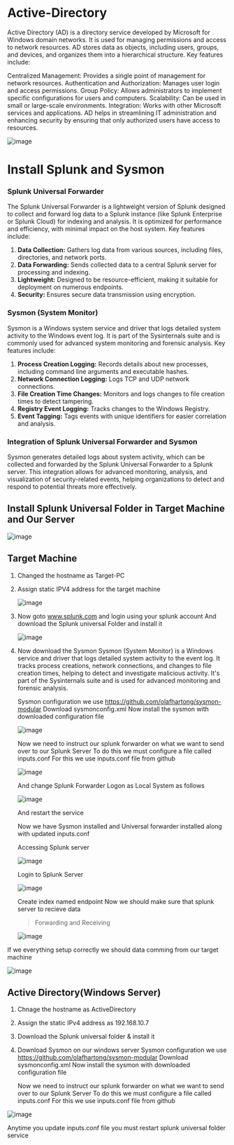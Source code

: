 # Active-Directory

Active Directory (AD) is a directory service developed by Microsoft for Windows domain networks. It is used for managing permissions and access to network resources. AD stores data as objects, including users, groups, and devices, and organizes them into a hierarchical structure. Key features include:

Centralized Management: Provides a single point of management for network resources.
Authentication and Authorization: Manages user login and access permissions.
Group Policy: Allows administrators to implement specific configurations for users and computers.
Scalability: Can be used in small or large-scale environments.
Integration: Works with other Microsoft services and applications.
AD helps in streamlining IT administration and enhancing security by ensuring that only authorized users have access to resources.

![image](https://github.com/NRM10101/Active-Directory-/assets/126091408/d16042fc-e773-4e71-aee2-8bd4c55d1c75)

# Install Splunk and Sysmon

### Splunk Universal Forwarder
The Splunk Universal Forwarder is a lightweight version of Splunk designed to collect and forward log data to a Splunk instance (like Splunk Enterprise or Splunk Cloud) for indexing and analysis. It is optimized for performance and efficiency, with minimal impact on the host system. Key features include:

1. **Data Collection:** Gathers log data from various sources, including files, directories, and network ports.
2. **Data Forwarding:** Sends collected data to a central Splunk server for processing and indexing.
3. **Lightweight:** Designed to be resource-efficient, making it suitable for deployment on numerous endpoints.
4. **Security:** Ensures secure data transmission using encryption.

### Sysmon (System Monitor)
Sysmon is a Windows system service and driver that logs detailed system activity to the Windows event log. It is part of the Sysinternals suite and is commonly used for advanced system monitoring and forensic analysis. Key features include:

1. **Process Creation Logging:** Records details about new processes, including command line arguments and executable hashes.
2. **Network Connection Logging:** Logs TCP and UDP network connections.
3. **File Creation Time Changes:** Monitors and logs changes to file creation times to detect tampering.
4. **Registry Event Logging:** Tracks changes to the Windows Registry.
5. **Event Tagging:** Tags events with unique identifiers for easier correlation and analysis.

### Integration of Splunk Universal Forwarder and Sysmon
Sysmon generates detailed logs about system activity, which can be collected and forwarded by the Splunk Universal Forwarder to a Splunk server. This integration allows for advanced monitoring, analysis, and visualization of security-related events, helping organizations to detect and respond to potential threats more effectively.

## Install Splunk Universal Folder in Target Machine and Our Server
![image](https://github.com/NRM10101/Active-Directory-/assets/126091408/b21e8011-0428-4421-b5d4-6e508cb0d579)


## Target Machine
1. Changed the hostname as Target-PC
2. Assign static IPV4 address for the target machine
   
   ![image](https://github.com/NRM10101/Active-Directory-/assets/126091408/419b350b-a15b-4016-8074-7984c21b3688)


3. Now goto www.splunk.com and login using your splunk account
   And download the Splunk universal Folder and install it
   
   ![image](https://github.com/NRM10101/Active-Directory-/assets/126091408/198589e7-ea6a-442c-8a19-886f9ffb8597)

5. Now download the Sysmon
   Sysmon (System Monitor) is a Windows service and driver that logs detailed system activity to the event log. It tracks process creations, network connections, and changes to file creation times, helping to detect and investigate malicious activity. It's part of the Sysinternals suite and is used for advanced monitoring and forensic analysis.

   Sysmon configuration we use  https://github.com/olafhartong/sysmon-modular 
   Download sysmonconfig.xml
   Now install the sysmon with downloaded configuration file

   ![image](https://github.com/NRM10101/Active-Directory-/assets/126091408/6587b4fb-a91f-4a8d-b3fd-293f2659c550)

   Now we need to instruct our splunk forwarder on what we want to send over to our Splunk Server
   To do this we must configure a file called inputs.conf
   For this we use inputs.conf file from github
   
   ![image](https://github.com/NRM10101/Active-Directory-/assets/126091408/31c395a3-e13f-46ac-80db-944dcc47caa8)

   And change Splunk Forwarder Logon as Local System as follows

   ![image](https://github.com/NRM10101/Active-Directory-/assets/126091408/00203270-885a-4042-af59-f3a403c91cf0)

   And restart the service

   Now we have Sysmon installed and Universal forwarder installed along with updated inputs.conf

   Accessing Splunk server

   ![image](https://github.com/NRM10101/Active-Directory-/assets/126091408/d7fb7fa2-aa41-4aae-aa1e-3f0c52403b72)

   Login to Splunk Server
   
   ![image](https://github.com/NRM10101/Active-Directory-/assets/126091408/f8d7bad6-3118-41e0-a27a-5484914a8712)

   Create index named endpoint
   Now we should make sure that splunk server to recieve data
   >Forwarding and Receiving
   
    ![image](https://github.com/NRM10101/Active-Directory-/assets/126091408/05c1682a-16ee-4175-98e0-3f9ed9bf9aab)

  If we everything setup correctly we should data comming from our target machine

  ![image](https://github.com/NRM10101/Active-Directory-/assets/126091408/d9fb2454-36ec-4058-a158-6089bc1273f6)

## Active Directory(Windows Server)

1. Chnage the hostname as ActiveDirectory
2. Assign the static IPv4 address as 192.168.10.7
3. Download the Splunk universal folder & install it
4. Download Sysmon on our windows server
   Sysmon configuration we use  https://github.com/olafhartong/sysmon-modular 
   Download sysmonconfig.xml
   Now install the sysmon with downloaded configuration file
   
   Now we need to instruct our splunk forwarder on what we want to send over to our Splunk Server
   To do this we must configure a file called inputs.conf
   For this we use inputs.conf file from github
   
![image](https://github.com/NRM10101/Active-Directory-/assets/126091408/e752d5ea-9adc-4e0e-90ce-38925954e437)

   
   Anytime you update inputs.conf file you must restart splunk universal folder service

   



   


   

